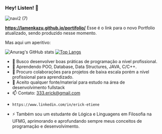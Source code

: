  ### Hey! Listen! 👋
![navi2 (7)](https://user-images.githubusercontent.com/23318318/188466050-39b0c261-3a26-43ca-8544-69ae1e144b7a.png)
 
**https://lamenkazu.github.io/portifolio/** Esse é o link para o novo Portfolio atualizado, sendo produzido nesse momento.

Mas aqui um aperitivo:


![Anurag's GitHub stats](https://github-readme-stats.vercel.app/api?username=lamenkazu&show_icons=true&theme=synthwave) [![Top Langs](https://github-readme-stats.vercel.app/api/top-langs/?username=lamenkazu&layout=compact)](https://github.com/lamenkazu/github-readme-stats) 
- 🔭 Busco desenvolver boas práticas de programação a nível profissional.
- 🌱 Aprendendo POO, Database, Data Structures, JAVA, C/C++.
- 👯 Procuro colaborações para projetos de baixa escala porém a nível profissional para aprendizado.
- 🤔 Aceito qualquer fonte/material para estudo na área de desenvolvimento fullstack
- 📫 Contato: 333.erick@gmail.com
-     https://www.linkedin.com/in/erick-etiene
- ⚡ Também sou um estudante de Lógica e Linguagens em Filosofia na UFMG, aprimorando e aprofundando sempre meus conceitos de programação e desenvolvimento.





